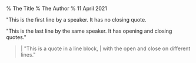 % The Title
% The Author
% 11 April 2021

"This is the first line by a speaker. It has no closing quote.

"This is the last line by the same speaker. It has opening and closing quotes."

> | "This is a quote in a line block,
> | with the open and close on different lines."
